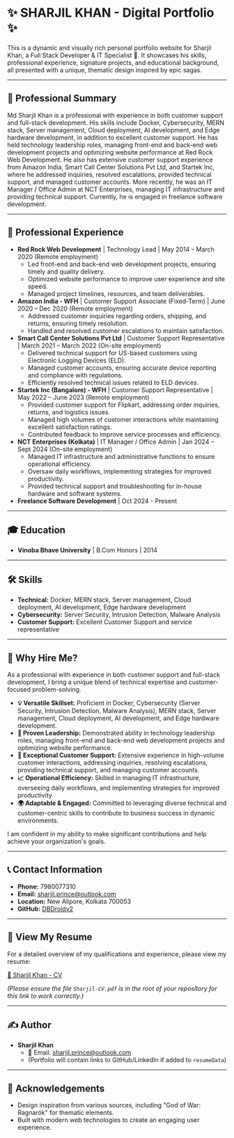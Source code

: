 # ✨ SHARJIL KHAN - Digital Portfolio ✨

This is a dynamic and visually rich personal portfolio website for Sharjil Khan, a Full Stack Developer & IT Specialist 🚀. It showcases his skills, professional experience, signature projects, and educational background, all presented with a unique, thematic design inspired by epic sagas.

---

## 📝 Professional Summary

Md Sharjil Khan is a professional with experience in both customer support and full-stack development. His skills include Docker, Cybersecurity, MERN stack, Server management, Cloud deployment, AI development, and Edge hardware development, in addition to excellent customer support. He has held technology leadership roles, managing front-end and back-end web development projects and optimizing website performance at Red Rock Web Development. He also has extensive customer support experience from Amazon India, Smart Call Center Solutions Pvt Ltd, and Startek Inc, where he addressed inquiries, resolved escalations, provided technical support, and managed customer accounts. More recently, he was an IT Manager / Office Admin at NCT Enterprises, managing IT infrastructure and providing technical support. Currently, he is engaged in freelance software development.

---

## 💼 Professional Experience

*   **Red Rock Web Development** | Technology Lead | May 2014 – March 2020 (Remote employment)
    *   Led front-end and back-end web development projects, ensuring timely and quality delivery.
    *   Optimized website performance to improve user experience and site speed.
    *   Managed project timelines, resources, and team deliverables.
*   **Amazon India - WFH** | Customer Support Associate (Fixed-Term) | June 2020 – Dec 2020 (Remote employment)
    *   Addressed customer inquiries regarding orders, shipping, and returns, ensuring timely resolution.
    *   Handled and resolved customer escalations to maintain satisfaction.
*   **Smart Call Center Solutions Pvt Ltd** | Customer Support Representative | March 2021 – March 2022 (On-site employment)
    *   Delivered technical support for US-based customers using Electronic Logging Devices (ELD).
    *   Managed customer accounts, ensuring accurate device reporting and compliance with regulations.
    *   Efficiently resolved technical issues related to ELD devices.
*   **Startek Inc (Bangalore) - WFH** | Customer Support Representative | May 2022 – June 2023 (Remote employment)
    *   Provided customer support for Flipkart, addressing order inquiries, returns, and logistics issues.
    *   Managed high volumes of customer interactions while maintaining excellent satisfaction ratings.
    *   Contributed feedback to improve service processes and efficiency.
*   **NCT Enterprises (Kolkata)** | IT Manager / Office Admin | Jan 2024 – Sept 2024 (On-site employment)
    *   Managed IT infrastructure and administrative functions to ensure operational efficiency.
    *   Oversaw daily workflows, implementing strategies for improved productivity.
    *   Provided technical support and troubleshooting for in-house hardware and software systems.
*   **Freelance Software Development** | Oct 2024 - Present

---

## 🎓 Education

*   **Vinoba Bhave University** | B.Com Honors | 2014

---

## 🛠️ Skills

*   **Technical:** Docker, MERN stack, Server management, Cloud deployment, AI development, Edge hardware development
*   **Cybersecurity:** Server Security, Intrusion Detection, Malware Analysis
*   **Customer Support:** Excellent Customer Support and service representative

---

## 🤔 Why Hire Me?

As a professional with experience in both customer support and full-stack development, I bring a unique blend of technical expertise and customer-focused problem-solving.

*   **💡 Versatile Skillset:** Proficient in Docker, Cybersecurity (Server Security, Intrusion Detection, Malware Analysis), MERN stack, Server management, Cloud deployment, AI development, and Edge hardware development.
*   **💪 Proven Leadership:** Demonstrated ability in technology leadership roles, managing front-end and back-end web development projects and optimizing website performance.
*   **🤝 Exceptional Customer Support:** Extensive experience in high-volume customer interactions, addressing inquiries, resolving escalations, providing technical support, and managing customer accounts.
*   **📈 Operational Efficiency:** Skilled in managing IT infrastructure, overseeing daily workflows, and implementing strategies for improved productivity.
*   **🌍 Adaptable & Engaged:** Committed to leveraging diverse technical and customer-centric skills to contribute to business success in dynamic environments.

I am confident in my ability to make significant contributions and help achieve your organization's goals.

---

## 📞 Contact Information

*   **Phone:** 7980077310
*   **Email:** [sharjil.prince@outlook.com](mailto:sharjil.prince@outlook.com)
*   **Location:** New Alipore, Kolkata 700053
*   **GitHub:** [DBDroidv2](https://github.com/DBDroidv2)

---

## 📄 View My Resume

For a detailed overview of my qualifications and experience, please view my resume:

[🔗 Sharjil Khan - CV](./Sharjil-CV.pdf)

*(Please ensure the file `Sharjil-CV.pdf` is in the root of your repository for this link to work correctly.)*

---

## ✍️ Author

*   **Sharjil Khan**
    *   📧 Email: [sharjil.prince@outlook.com](mailto:sharjil.prince@outlook.com)
    *   (Portfolio will contain links to GitHub/LinkedIn if added to `resumeData`)

---

## 🙏 Acknowledgements

*   Design inspiration from various sources, including "God of War: Ragnarök" for thematic elements.
*   Built with modern web technologies to create an engaging user experience.
